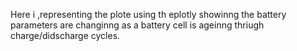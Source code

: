 Here i ,representing the plote using th eplotly showinng the battery  parameters are changinng as a battery cell is ageinng thriugh charge/didscharge cycles.
